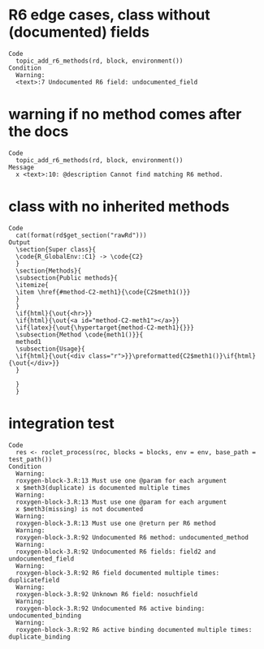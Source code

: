 # R6 edge cases, class without (documented) fields

    Code
      topic_add_r6_methods(rd, block, environment())
    Condition
      Warning:
      <text>:7 Undocumented R6 field: undocumented_field

# warning if no method comes after the docs

    Code
      topic_add_r6_methods(rd, block, environment())
    Message
      x <text>:10: @description Cannot find matching R6 method.

# class with no inherited methods

    Code
      cat(format(rd$get_section("rawRd")))
    Output
      \section{Super class}{
      \code{R_GlobalEnv::C1} -> \code{C2}
      }
      \section{Methods}{
      \subsection{Public methods}{
      \itemize{
      \item \href{#method-C2-meth1}{\code{C2$meth1()}}
      }
      }
      \if{html}{\out{<hr>}}
      \if{html}{\out{<a id="method-C2-meth1"></a>}}
      \if{latex}{\out{\hypertarget{method-C2-meth1}{}}}
      \subsection{Method \code{meth1()}}{
      method1
      \subsection{Usage}{
      \if{html}{\out{<div class="r">}}\preformatted{C2$meth1()}\if{html}{\out{</div>}}
      }
      
      }
      }

# integration test

    Code
      res <- roclet_process(roc, blocks = blocks, env = env, base_path = test_path())
    Condition
      Warning:
      roxygen-block-3.R:13 Must use one @param for each argument
      x $meth3(duplicate) is documented multiple times
      Warning:
      roxygen-block-3.R:13 Must use one @param for each argument
      x $meth3(missing) is not documented
      Warning:
      roxygen-block-3.R:13 Must use one @return per R6 method
      Warning:
      roxygen-block-3.R:92 Undocumented R6 method: undocumented_method
      Warning:
      roxygen-block-3.R:92 Undocumented R6 fields: field2 and undocumented_field
      Warning:
      roxygen-block-3.R:92 R6 field documented multiple times: duplicatefield
      Warning:
      roxygen-block-3.R:92 Unknown R6 field: nosuchfield
      Warning:
      roxygen-block-3.R:92 Undocumented R6 active binding: undocumented_binding
      Warning:
      roxygen-block-3.R:92 R6 active binding documented multiple times: duplicate_binding

